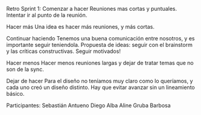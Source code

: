 Retro Sprint 1:
Comenzar a hacer
Reuniones mas cortas y puntuales. Intentar ir al punto de la reunión. 


Hacer más
Una idea es hacer más reuniones, y más cortas.


Continuar haciendo 
Tenemos una buena comunicación entre nosotros, y es importante seguir teniendola.
Propuesta de ideas: seguir con el brainstorm y las críticas constructivas.
Seguir motivados!


Hacer menos 
Hacer menos reuniones largas y dejar de tratar temas que no son de la sync.


Dejar de hacer
Para el diseño no teníamos muy claro como lo queríamos, y cada uno creó un diseño distinto. Hay que evitar avanzar sin un lineamiento básico.


Participantes:
Sebastián Antueno
Diego Alba
Aline Gruba Barbosa
